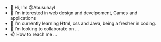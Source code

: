 - 👋 Hi, I’m @Abusuhayl
- 👀 I’m interested in web design and develpoment, Games and applications
- 🌱 I’m currently learning Html, css and Java, being a fresher in coding.
- 💞️ I’m looking to collaborate on ...
- 📫 How to reach me ...

<!---
Abusuhayl/Abusuhayl is a ✨ special ✨ repository because its `README.md` (this file) appears on your GitHub profile.
You can click the Preview link to take a look at your changes.
--->
